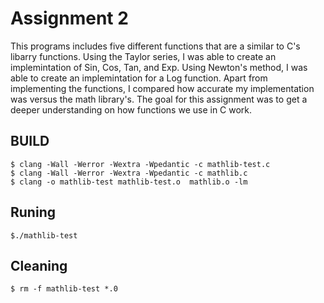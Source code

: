# Assignment 2

This programs includes five different functions that are a similar to C's libarry functions. 
Using the Taylor series, I was able to create an implemintation of Sin, Cos, Tan, and Exp.
Using Newton's method, I was able to create an implemintation for a Log function. 
Apart from implementing the functions, I compared how accurate my implementation was versus 
the math library's. The goal for this assignment was to get a deeper understanding on how 
functions we use in C work. 


## BUILD 
	$ clang -Wall -Werror -Wextra -Wpedantic -c mathlib-test.c
	$ clang -Wall -Werror -Wextra -Wpedantic -c mathlib.c
	$ clang -o mathlib-test mathlib-test.o  mathlib.o -lm
	

## Runing 
	$./mathlib-test

## Cleaning 
	$ rm -f mathlib-test *.0

